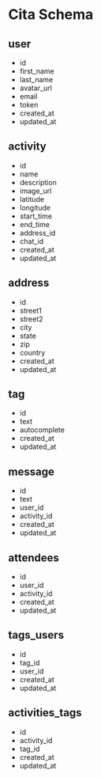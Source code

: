 # Cita Schema

## user
- id
- first_name
- last_name
- avatar_url
- email
- token
- created_at
- updated_at

## activity
- id
- name
- description
- image_url
- latitude
- longitude
- start_time
- end_time
- address_id
- chat_id
- created_at
- updated_at

## address
- id
- street1
- street2
- city
- state
- zip
- country
- created_at
- updated_at

## tag
- id
- text
- autocomplete
- created_at
- updated_at

## message
- id
- text
- user_id
- activity_id
- created_at
- updated_at

## attendees
- id
- user_id
- activity_id
- created_at
- updated_at

## tags_users
- id
- tag_id
- user_id
- created_at
- updated_at

## activities_tags
- id
- activity_id
- tag_id
- created_at
- updated_at


